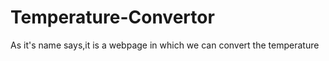# Temperature-Convertor

As it's name says,it is a webpage in which we can convert the temperature 
